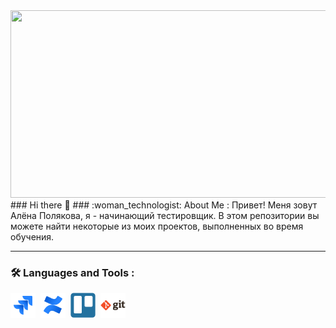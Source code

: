 <div align="center">
  <img src="https://media.giphy.com/media/JlL66T2bKYKhM80wi0/giphy.gif" width="600" height="300"/>
</div>
### Hi there 👋
### :woman_technologist: About Me :
Привет! Меня зовут Алёна Полякова, я - начинающий тестировщик.
В этом репозитории вы можете найти некоторые из моих проектов, выполненных во время обучения.

---

### :hammer_and_wrench: Languages and Tools :

<div>
  <img src="https://github.com/devicons/devicon/blob/master/icons/jira/jira-original.svg" title="jira" alt="jira" width="40" height="40"/>&nbsp;
  <img src="https://github.com/devicons/devicon/blob/master/icons/confluence/confluence-original.svg" title="Сonfluence" alt="Сonfluence" width="40" height="40"/>&nbsp;
  <img src="https://github.com/devicons/devicon/blob/master/icons/trello/trello-plain.svg" title="Trello" alt="Trello" width="40" height="40"/>&nbsp;
  <img src="https://github.com/devicons/devicon/blob/master/icons/git/git-original-wordmark.svg" title="Git" **alt="Git" width="40" height="40"/>
</div>

<!--
**AlyonaPol/AlyonaPol** is a ✨ _special_ ✨ repository because its `README.md` (this file) appears on your GitHub profile.

Here are some ideas to get you started:

- 🔭 I’m currently working on ...
- 🌱 I’m currently learning ...
- 👯 I’m looking to collaborate on ...
- 🤔 I’m looking for help with ...
- 💬 Ask me about ...
- 📫 How to reach me: ...
- 😄 Pronouns: ...
- ⚡ Fun fact: ...
-->
